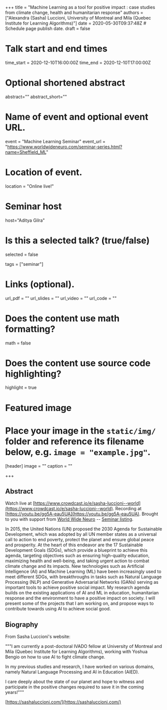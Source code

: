 +++
title = "Machine Learning as a tool for positive impact : case studies from climate change, health and humanitarian response"
authors = ["Alexandra (Sasha) Luccioni, University of Montreal and Mila (Quebec Institute for Learning Algorithms)"]
date = 2020-05-30T09:37:48Z  # Schedule page publish date.
draft = false

# Talk start and end times
time_start = 2020-12-10T16:00:00Z
time_end = 2020-12-10T17:00:00Z

# Optional shortened abstract
abstract=""
abstract_short=""

# Name of event and optional event URL.
event = "Machine Learning Seminar"
event_url = "https://www.worldwideneuro.com/seminar-series.html?name=Sheffield_ML"

# Location of event.
location = "Online live!"

# Seminar host
host="Aditya Gilra"

# Is this a selected talk? (true/false)
selected = false

tags = ["seminar"]

# Links (optional).
url_pdf = ""
url_slides = ""
url_video = ""
url_code = ""

# Does the content use math formatting?
math = false

# Does the content use source code highlighting?
highlight = true

# Featured image
# Place your image in the `static/img/` folder and reference its filename below, e.g. `image = "example.jpg"`.
[header]
image = ""
caption = ""

+++

## Abstract

Watch live at [https://www.crowdcast.io/e/sasha-luccioni--world](https://www.crowdcast.io/e/sasha-luccioni--world).
Recording at [https://youtu.be/gg5A-eau5UA](https://youtu.be/gg5A-eau5UA).
Brought to you with support from [World Wide Neuro](https://www.worldwideneuro.com) -- [Seminar listing](https://www.worldwideneuro.com/seminar-series.html?name=Sheffield_ML).
    
In 2015, the United Nations (UN) proposed the 2030 Agenda for Sustainable Development, which was adopted by all UN member states as a universal call to action to end poverty, protect the planet and ensure global peace and prosperity. At the heart of this endeavor are the 17 Sustainable Development Goals (SDGs), which provide a blueprint to achieve this agenda, targeting objectives such as ensuring high-quality education, maximizing health and well-being, and taking urgent action to combat climate change and its impacts. New technologies such as Artificial Intelligence (AI) and Machine Learning (ML) have been increasingly used to meet different SDGs, with breakthroughs in tasks such as Natural Language Processing (NLP) and Generative Adversarial Networks (GANs) serving as important tools to achieve positive social impact. My research agenda builds on the existing applications of AI and ML in education, humanitarian response and the environment to have a positive impact on society. I will present some of the projects that I am working on, and propose ways to contribute towards using AI to achieve social good.    
  
## Biography

From Sasha Luccioni's website:  
  
"""I am currently a post-doctoral IVADO fellow at University of Montreal and Mila (Quebec Institute for Learning Algorithms), working with Yoshua Bengio on how to use AI to fight climate change.

In my previous studies and research, I have worked on various domains, namely Natural Language Processing and AI in Education (AIED).

I care deeply about the state of our planet and hope to witness and participate in the positive changes required to save it in the coming years!"""   
    
[https://sashaluccioni.com/](https://sashaluccioni.com/)
